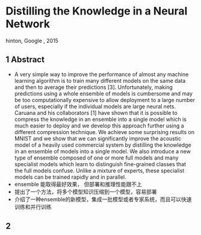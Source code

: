 # Distilling the Knowledge in a Neural Network

hinton, Google , 2015

## 1 Abstract

-   A very simple way to improve the performance of almost any machine learning algorithm is to train many different models on the same data and then to average their predictions [3]. Unfortunately, making predictions using a whole ensemble of models is cumbersome and may be too computationally expensive to allow deployment to a large number of users, especially if the individual models are large neural nets. Caruana and his collaborators [1] have shown that it is possible to compress the knowledge in an ensemble into a single model which is much easier to deploy and we develop this approach further using a different compression technique. We achieve some surprising results on MNIST and we show that we can significantly improve the acoustic model of a heavily used commercial system by distilling the knowledge in an ensemble of models into a single model. We also introduce a new type of ensemble composed of one or more full models and many specialist models which learn to distinguish fine-grained classes that the full models confuse. Unlike a mixture of experts, these specialist models can be trained rapidly and in parallel.
-   ensemble 能取得最好效果， 但部署和推理性能跟不上
-   提出了一个方法，将多个模型知识压缩到一个模型，容易部署
-   介绍了一种ensemble的新模型，集成一批模型或者专家系统，而且可以快速训练和并行训练

## 2 

